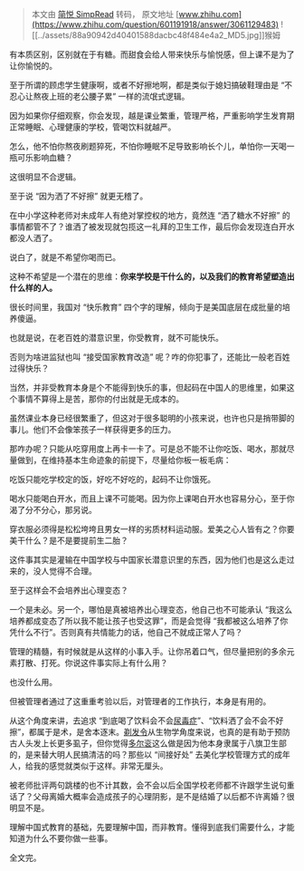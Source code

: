 > 本文由 [简悦 SimpRead](http://ksria.com/simpread/) 转码， 原文地址 [www.zhihu.com](https://www.zhihu.com/question/601191918/answer/3061129483) ![[../assets/88a90942d40401588dacbc48f484e4a2_MD5.jpg]]猴姆​​

有本质区别，区别就在于有糖。而甜食会给人带来快乐与愉悦感，但上课不是为了让你愉悦的。

至于所谓的顾虑学生健康啊，或者不好擦地啊，都是类似于媳妇搞破鞋理由是 “不忍心让熬夜上班的老公腰子累” 一样的流氓式逻辑。

因为如果你仔细观察，你会发现，越是课业繁重，管理严格，严重影响学生发育期正常睡眠、心理健康的学校，管喝饮料就越严。

怎么，他不怕你熬夜刷题猝死，不怕你睡眠不足导致影响长个儿，单怕你一天喝一瓶可乐影响血糖？

这很明显不合逻辑。

至于说 “因为洒了不好擦” 就更无稽了。

在中小学这种老师对未成年人有绝对掌控权的地方，竟然连 “洒了糖水不好擦” 的事情都管不了？谁洒了被发现就包揽这一礼拜的卫生工作，最后你会发现连白开水都没人洒了。

说白了，就是不希望你喝而已。

这种不希望是一个潜在的思维：**你来学校是干什么的，以及我们的教育希望塑造出什么样的人。**

很长时间里，我国对 “快乐教育” 四个字的理解，倾向于是美国底层在成批量的培养傻逼。

也就是说，在老百姓的潜意识里，你受教育，就不可能快乐。

否则为啥进监狱也叫 “接受国家教育改造” 呢？咋的你犯事了，还能比一般老百姓过得快乐？

当然，并非受教育本身是个不能得到快乐的事，但起码在中国人的思维里，如果这个事情不算得上是苦，那你的付出就是无成本的。

虽然课业本身已经很繁重了，但这对于很多聪明的小孩来说，也许也只是捎带脚的事儿。他们不会像笨孩子一样获得更多的压力。

那咋办呢？只能从吃穿用度上再卡一卡了。可是总不能不让你吃饭、喝水，那就尽量做到，在维持基本生命迹象的前提下，尽量给你板一板毛病：

吃饭只能吃学校定的饭，好吃不好吃的，起码不让你饿死。

喝水只能喝白开水，而且上课不可能喝。因为你上课喝白开水也容易分心，至于你渴了分不分心，那另说。

穿衣服必须得是松松垮垮且男女一样的劣质材料运动服。爱美之心人皆有之？你要美干什么？是不是要提前生二胎？

这件事其实是灌输在中国学校与中国家长潜意识里的东西，因为他们也是这么走过来的，没人觉得不合理。

至于这样会不会培养出心理变态？

一个是未必。另一个，哪怕是真被培养出心理变态，他自己也不可能承认 “我这么培养都成变态了所以我不能让孩子也受这罪”，而是会觉得 “我都被这么培养了你凭什么不行”。否则真有共情能力的话，他自己不就成正常人了吗？

管理的精髓，有时候就是从这样的小事入手。让你吊着口气，但尽量把别的多余元素打散、打死。你说这件事实际上有什么用？

也没什么用。

但被管理者通过了这重重考验以后，对管理者的工作执行，本身是有用的。

从这个角度来讲，去追求 “到底喝了饮料会不会[尿毒症](https://www.zhihu.com/search?q=%E5%B0%BF%E6%AF%92%E7%97%87&search_source=Entity&hybrid_search_source=Entity&hybrid_search_extra=%7B%22sourceType%22%3A%22answer%22%2C%22sourceId%22%3A3061129483%7D)”、“饮料洒了会不会不好擦”，都属于是术，是舍本逐末。[剃发令](https://www.zhihu.com/search?q=%E5%89%83%E5%8F%91%E4%BB%A4&search_source=Entity&hybrid_search_source=Entity&hybrid_search_extra=%7B%22sourceType%22%3A%22answer%22%2C%22sourceId%22%3A3061129483%7D)从生物学角度来说，也真的是有助于预防古人头发上长更多虱子，但你觉得[多尔衮](https://www.zhihu.com/search?q=%E5%A4%9A%E5%B0%94%E8%A1%AE&search_source=Entity&hybrid_search_source=Entity&hybrid_search_extra=%7B%22sourceType%22%3A%22answer%22%2C%22sourceId%22%3A3061129483%7D)这么做是因为他本身隶属于八旗卫生部的，是来替大明人民搞清洁的吗？那些以 “间接好处” 去美化学校管理方式的成年人，给我的感觉就类似于这样。非常无厘头。

被老师批评两句跳楼的也不计其数，会不会以后全国学校老师都不许跟学生说句重话了？父母离婚大概率会造成孩子的心理阴影，是不是结婚了以后都不许离婚？很明显不是。

理解中国式教育的基础，先要理解中国，而非教育。懂得到底我们需要什么，才能知道为什么不要你做一些事。

全文完。